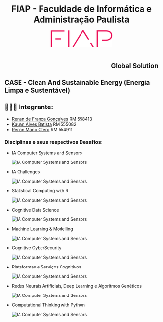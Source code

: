<div align="center">
    <h1>FIAP - Faculdade de Informática e Administração Paulista</h1>
    <a href="https://www.fiap.com.br/">
        <img src="assets/logo-fiap.png" alt="FIAP - Faculdade de Informática e Administração Paulista" width="40%" height="40%">
    </a>
</div>

<br>

<div align="right">
   <h2>Global Solution</h2>
</div>

## CASE - Clean And Sustainable Energy (Energia Limpa e Sustentável)


## 🧑🏾‍🎓 Integrante: 
- <a href="https://www.linkedin.com/in/renandefgoncalves">Renan de França Gonçalves</a>
RM 558413
- <a href="https://www.linkedin.com/in/kauan-batista-b75b93247/">Kauan Alves Batista</a>
RM 555082
- <a href="https://www.linkedin.com/in/renan-mano-otero-2a2a5a66/">Renan Mano Otero</a>
RM 554911




### Disciplinas e seus respectivos Desafios:

- IA Computer Systems and Sensors

  ![IA Computer Systems and Sensors](https://github.com/renandefgoncalves/EnergiaVerde-GlobalSolution/blob/main/assets/01.jpeg?raw=true)
  
- IA Challenges

  ![IA Computer Systems and Sensors](https://github.com/renandefgoncalves/EnergiaVerde-GlobalSolution/blob/main/assets/02.jpeg?raw=true)
      
- Statistical Computing with R

  ![IA Computer Systems and Sensors](https://github.com/renandefgoncalves/EnergiaVerde-GlobalSolution/blob/main/assets/03.jpeg?raw=true)

- Cognitive Data Science

  ![IA Computer Systems and Sensors](https://github.com/renandefgoncalves/EnergiaVerde-GlobalSolution/blob/main/assets/04.jpeg?raw=true)
  
- Machine Learning & Modelling

  ![IA Computer Systems and Sensors](https://github.com/renandefgoncalves/EnergiaVerde-GlobalSolution/blob/main/assets/05.jpeg?raw=true)
  
- Cognitive CyberSecurity

  ![IA Computer Systems and Sensors](https://github.com/renandefgoncalves/EnergiaVerde-GlobalSolution/blob/main/assets/06.jpeg?raw=true)
  
- Plataformas e Serviços Cognitivos

  ![IA Computer Systems and Sensors](https://github.com/renandefgoncalves/EnergiaVerde-GlobalSolution/blob/main/assets/07.jpeg?raw=true)
  
- Redes Neurais Artificiais, Deep Learning e Algoritmos Genéticos

  ![IA Computer Systems and Sensors](https://github.com/renandefgoncalves/EnergiaVerde-GlobalSolution/blob/main/assets/08.jpeg?raw=true)
  
- Computational Thinking with Python

  ![IA Computer Systems and Sensors](https://github.com/renandefgoncalves/EnergiaVerde-GlobalSolution/blob/main/assets/09.jpeg?raw=true)

